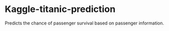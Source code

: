 # Kaggle-titanic-prediction
Predicts the chance of passenger survival based on passenger information.
